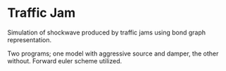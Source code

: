 # Traffic Jam
Simulation of shockwave produced by traffic jams using bond graph representation.

Two programs; one model with aggressive source and damper, the other without. Forward euler scheme utilized.

